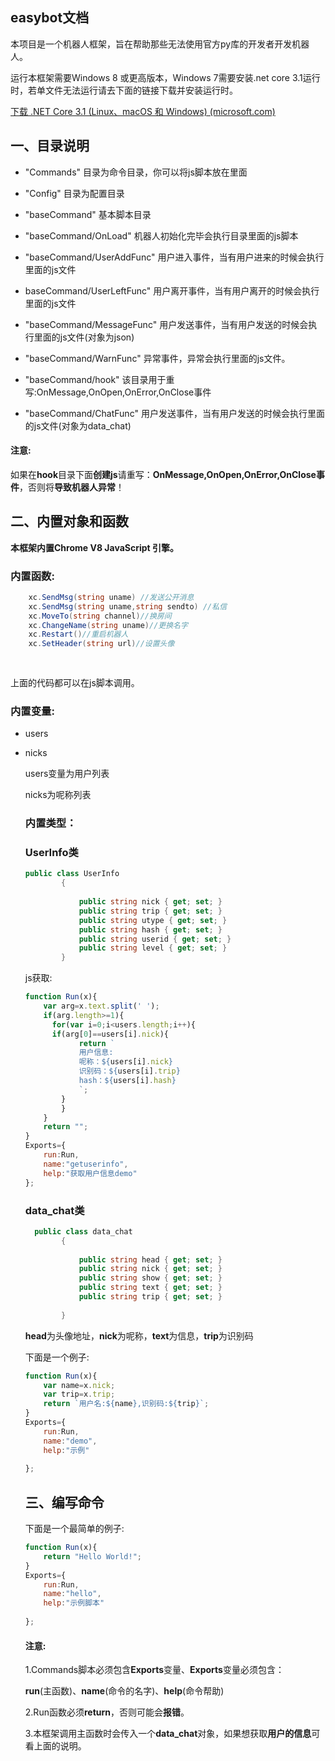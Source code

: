 ## easybot文档

本项目是一个机器人框架，旨在帮助那些无法使用官方py库的开发者开发机器人。

运行本框架需要Windows 8 或更高版本，Windows 7需要安装.net core 3.1运行时，若单文件无法运行请去下面的链接下载并安装运行时。

[下载 .NET Core 3.1 (Linux、macOS 和 Windows) (microsoft.com)](https://dotnet.microsoft.com/zh-cn/download/dotnet/3.1)

## 一、目录说明

-  "Commands"  目录为命令目录，你可以将js脚本放在里面

-  "Config" 目录为配置目录

-  "baseCommand" 基本脚本目录

-  "baseCommand/OnLoad" 机器人初始化完毕会执行目录里面的js脚本

-  "baseCommand/UserAddFunc"   用户进入事件，当有用户进来的时候会执行里面的js文件

-   baseCommand/UserLeftFunc"   用户离开事件，当有用户离开的时候会执行里面的js文件

- "baseCommand/MessageFunc"  用户发送事件，当有用户发送的时候会执行里面的js文件(对象为json)

- "baseCommand/WarnFunc"   异常事件，异常会执行里面的js文件。

- "baseCommand/hook" 该目录用于重写:OnMessage,OnOpen,OnError,OnClose事件

- "baseCommand/ChatFunc"     用户发送事件，当有用户发送的时候会执行里面的js文件(对象为data_chat)

#### 注意:

如果在**hook**目录下面**创建js**请重写：**OnMessage,OnOpen,OnError,OnClose事件**，否则将**导致机器人异常**！





## 二、内置对象和函数

**本框架内置Chrome V8 JavaScript 引擎。**

### 内置函数:



```c#
    xc.SendMsg(string uname) //发送公开消息
    xc.SendMsg(string uname,string sendto) //私信
    xc.MoveTo(string channel)//换房间
    xc.ChangeName(string uname)//更换名字
    xc.Restart()//重启机器人
    xc.SetHeader(string url)//设置头像
	
    
```

上面的代码都可以在js脚本调用。

### 内置变量:

- users

- nicks

  users变量为用户列表

  nicks为呢称列表

  

  ### 内置类型：

  ### UserInfo类
  
  ```c#
  public class UserInfo
          {
              
              public string nick { get; set; }
              public string trip { get; set; }
              public string utype { get; set; }
              public string hash { get; set; }
              public string userid { get; set; }
              public string level { get; set; }
          }
  ```

  

  js获取:
  
  ```js
  function Run(x){
      var arg=x.text.split(' ');
      if(arg.length>=1){
      	for(var i=0;i<users.length;i++){
  		if(arg[0]==users[i].nick){
              return `
              用户信息:
              呢称：${users[i].nick}
              识别码：${users[i].trip}
              hash：${users[i].hash}
              `;
          }
          }    
      }
      return "";
  }
  Exports={
      run:Run,
      name:"getuserinfo",
      help:"获取用户信息demo"
  };
  
  ```

  ### data_chat类

  ```c#
    public class data_chat
          {
              
              public string head { get; set; }
              public string nick { get; set; }
              public string show { get; set; }
              public string text { get; set; }
              public string trip { get; set; }
             
          }
  ```
  
  **head**为头像地址，**nick**为呢称，**text**为信息，**trip**为识别码
  
  下面是一个例子:
  
  ```js
  function Run(x){
      var name=x.nick;
      var trip=x.trip;
      return `用户名:${name},识别码:${trip}`;
  }
  Exports={
      run:Run,
      name:"demo",
      help:"示例"
      
  };
  
  ```
  
  
  
  
  
  ## 三、编写命令
  
  下面是一个最简单的例子:
  
  ```js
  function Run(x){
      return "Hello World!";
  }
  Exports={
      run:Run,
      name:"hello",
      help:"示例脚本"
      
  };
  
  ```
  
  #### 注意:
  
  1.Commands脚本必须包含**Exports**变量、**Exports**变量必须包含：
  
  **run**(主函数)、**name**(命令的名字)、**help**(命令帮助)
  
  2.Run函数必须**return**，否则可能会**报错**。
  
  3.本框架调用主函数时会传入一个**data_chat**对象，如果想获取**用户的信息**可看上面的说明。
  
  
  
  
  
  



